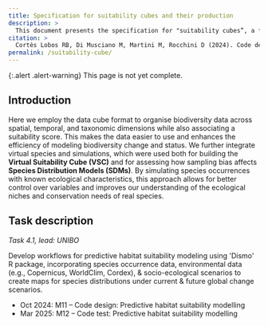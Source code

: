 ```yaml
---
title: Specification for suitability cubes and their production
description: >
  This document presents the specification for "suitability cubes”, a format used for predictive habitat suitability modelling.
citation: >
  Cortès Lobos RB, Di Musciano M, Martini M, Rocchini D (2024). Code development for predictive habitat suitability modelling. <https://docs.b-cubed.eu/suitability-cube/>
permalink: /suitability-cube/
---
```


{:.alert .alert-warning}
This page is not yet complete.

## Introduction

Here we employ the data cube format to organise biodiversity data across spatial, temporal, and taxonomic dimensions while also associating a suitability score. This makes the data easier to use and enhances the efficiency of modeling biodiversity change and status. We further integrate virtual species and simulations, which were used both for building the **Virtual Suitability Cube (VSC)** and for assessing how sampling bias affects **Species Distribution Models (SDMs)**. By simulating species occurrences with known ecological characteristics, this approach allows for better control over variables and improves our understanding of the ecological niches and conservation needs of real species.

## Task description

_Task 4.1, lead: UNIBO_

Develop workflows for predictive habitat suitability modeling using 'Dismo' R package, incorporating species occurrence data, environmental data (e.g., Copernicus, WorldClim, Cordex), & socio-ecological scenarios to create maps for species distributions under current & future global change scenarios.

- Oct 2024: M11 – Code design: Predictive habitat suitability modelling
- Mar 2025: M12 – Code test: Predictive habitat suitability modelling